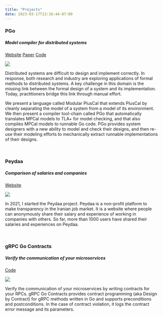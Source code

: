 ```yaml
---
title: "Projects"
date: 2023-03-17T13:16:44-07:00
---
```


<div class="row">

<div class="row">
<div class="col-12">

### PGo

##### Model compiler for distributed systems

<a href="https://distcompiler.github.io/" class="btn btn-sm btn-outline-dark z-depth-0 pub-btn" role="button" target="_blank"><i class="fa-solid fa-earth-americas"></i> Website</a>
<a href="/pgo23.pdf" class="btn btn-sm btn-outline-dark z-depth-0 pub-btn" role="button" target="_blank"><i class="fa-solid fa-file-pdf"></i> Paper</a>
<a href="https://github.com/DistCompiler/pgo" class="btn btn-sm btn-outline-dark z-depth-0 pub-btn" role="button" target="_blank"><i class="fa-brands fa-github"></i> Code</a>

</div>
</div>

<div class="row">

<div class="col-sm-3 order-sm-2 mb-3">
<img src="/pgo-flow.png">
</div>

<div class="col-sm-9 order-sm-1">

Distributed systems are difficult to design and implement correctly. In
response, both research and industry are exploring applications of formal
methods to distributed systems. A key challenge in this domain is the
missing link between the formal design of a system and its implementation.
Today, practitioners bridge this link through manual effort.

We present a language called Modular PlusCal that extends PlusCal by cleanly
separating the model of a system from a model of its environment. We then
present a compiler tool-chain called PGo that automatically translates MPCal
models to TLA+ for model checking, and that also compiles MPCal models to
runnable Go code. PGo provides system designers with a new ability to model and
check their designs, and then re-use their modeling efforts to mechanically
extract runnable implementations of their designs.

</div>

</div>

</div>

<!----------------------------------------------------------------------------------->

<br>

<div class="row">

<div class="row">
<div class="col-12">

### Peydaa

##### Comparison of salaries and companies

<a href="https://peydaa.ir/" class="btn btn-sm btn-outline-dark z-depth-0 pub-btn" role="button" target="_blank"><i class="fa-solid fa-earth-americas"></i> Website</a>

</div>
</div>

<div class="row">

<div class="col-sm-3 order-sm-2 mb-3">
<img src="/peydaa.png">
</div>

<div class="col-sm-9 order-sm-1">

In 2021, I started the Peydaa project. Peydaa is a non-profit platform to make
transparency in the Iranian job market. It is a website where people can
anonymously share their salary and experience of working in companies with
others. So far, more than 1000 users have shared their salaries and
experiences on Peydaa.

</div>

</div>

</div>

<!----------------------------------------------------------------------------------->

<br>

<div class="row">

<div class="row">
<div class="col-12">

### gRPC Go Contracts
##### Verify the communication of your microservices

<a href="https://github.com/shayanh/grpc-go-contracts" class="btn btn-sm btn-outline-dark z-depth-0 pub-btn" role="button" target="_blank"><i class="fa-brands fa-github"></i> Code</a>

</div>
</div>

<div class="row">

<div class="col-sm-3 order-sm-2 mb-3">
<img src="/grpc-contracts.png">
</div>

<div class="col-sm-9 order-sm-1">

Verify the communication of your microservices by writing contracts for your
RPCs.  gRPC Go Contracts provides contract programming (aka Design by Contract)
for gRPC methods written in Go and supports preconditions and postconditions.
In the case of contract violation, it logs the contract error message and its
parameters.

</div>

</div>

</div>

<!----------------------------------------------------------------------------------->

<!--<br>-->

<!--<div class="row">-->

<!--<div class="row">-->
<!--<div class="col-12">-->

<!--### Women's Movements in Iran-->

<!--</div>-->
<!--</div>-->

<!--<div class="row">-->

<!--<div class="col-sm-9">-->

<!--Iranian people have been protesting all across the country since September 2022.-->
<!--What sparked these protests was the death of Mahsa Amini, a 22 year old woman,-->
<!--who was killed at the hands of the so called "morality police" due to having-->
<!--"improper" hijab. Some call this movement a revolution that is primarily led by-->
<!--youth and women, with its main slogan being "Women, Life, Freedom". In this-->
<!--project, I reviewed Iranian women’s living conditions in the past 40 years and-->
<!--provide a history of previous uprisings to better understand the underlying-->
<!--causes of one of the most significant revolutions in modern history that is-->
<!--currently happening in Iran.-->

<!--<a href="#" class="btn btn-sm btn-outline-dark z-depth-0 pub-btn" role="button">Slides</a>-->

<!--</div>-->

<!--<div class="col-sm-3">-->
<!--<img src="/iran.jpg">-->
<!--<figcaption class="figure-caption text-center">Photo by Hengameh Golestan</figcaption>-->
<!--</div>-->

<!--</div>-->

<!--</div>-->


